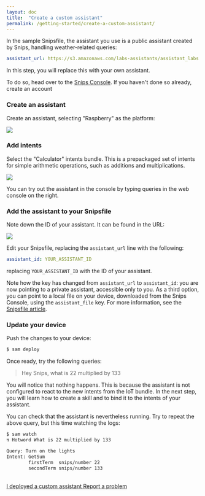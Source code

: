 ```yaml
---
layout: doc
title:  "Create a custom assistant"
permalink: /getting-started/create-a-custom-assistant/
---
```


In the sample Snipsfile, the assistant you use is a public assistant created by Snips, handling weather-related queries:

```yaml
assistant_url: https://s3.amazonaws.com/labs-assistants/assistant_labs.zip
```

In this step, you will replace this with your own assistant.

To do so, head over to the [Snips Console](https://console.snips.ai). If you haven't done so already, create an account

### Create an assistant

Create an assistant, selecting "Raspberry" as the platform:

<img src="{{ site.baseurl }}/images/console-create-assistant.png" srcset="{{ site.baseurl }}/images/console-create-assistant@2x.png 2x"/>

### Add intents

Select the "Calculator" intents bundle. This is a prepackaged set of intents for simple arithmetic operations, such as additions and multiplications.

<img src="{{ site.baseurl }}/images/console-add-bundle.png" srcset="{{ site.baseurl }}/images/console-add-bundle@2x.png 2x"/>

You can try out the assistant in the console by typing queries in the web console on the right.

### Add the assistant to your Snipsfile

Note down the ID of your assistant. It can be found in the URL:

<img src="{{ site.baseurl }}/images/console-assistant-id.png" srcset="{{ site.baseurl }}/images/console-assistant-id@2x.png 2x"/>

Edit your Snipsfile, replacing the `assistant_url` line with the following:

```yaml
assistant_id: YOUR_ASSISTANT_ID
```

replacing `YOUR_ASSISTANT_ID` with the ID of your assistant.

<div class="notification is-info">
    Note how the key has changed from <code>assistant_url</code> to <code>assistant_id</code>: you are now pointing to a private assistant, accessible only to you. As a third option, you can point to a local file on your device, downloaded from the Snips Console, using the <code>assistant_file</code> key. For more information, see the <a href="{{ site.baseurl }}/articles/snipsfile">Snipsfile article</a>.
</div>

### Update your device

Push the changes to your device:

```sh
$ sam deploy
```

Once ready, try the following queries:

> Hey Snips, what is 22 multiplied by 133

You will notice that nothing happens. This is because the assistant is not configured to react to the new intents from the IoT bundle. In the next step, you will learn how to create a skill and to bind it to the intents of your assistant.

You can check that the assistant is nevertheless running. Try to repeat the above query, but this time watching the logs:

```sh
$ sam watch
↯ Hotword What is 22 multiplied by 133

Query: Turn on the lights
Intent: GetSum
        firstTerm  snips/number 22
        secondTerm snips/number 133
```

<br />
<a class="button is-primary" href="{{ site.baseurl }}/getting-started/add-a-skill/">
  I deployed a custom assistant
</a>
<a class="button" href="#">
  Report a problem
</a>
